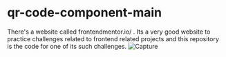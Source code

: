 # qr-code-component-main
There's a website called frontendmentor.io/  . Its a very good website to practice challenges related to frontend related projects and this repository is the code for one of its such challenges.
![Capture](https://user-images.githubusercontent.com/91601354/181593342-13398fa4-ad55-4d6c-a867-6563fe6fac1a.PNG)
